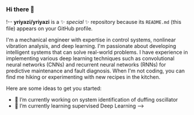 ### Hi there 👋
!--
**yriyazi/yriyazi** is a ✨ _special_ ✨ repository because its `README.md` (this file) appears on your GitHub profile.

I'm a mechanical engineer with expertise in control systems, nonlinear vibration analysis, and deep learning. I'm passionate about developing intelligent systems that can solve real-world problems. I have experience in implementing various deep learning techniques such as convolutional neural networks (CNNs) and recurrent neural networks (RNNs) for predictive maintenance and fault diagnosis. When I'm not coding, you can find me hiking or experimenting with new recipes in the kitchen.


Here are some ideas to get you started:

- 🔭 I’m currently working on system identification of duffing oscillator
- 🌱 I’m currently learning supervised Deep Learning
-->

